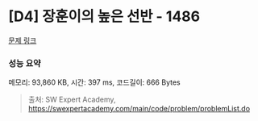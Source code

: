 # [D4] 장훈이의 높은 선반 - 1486 

[문제 링크](https://swexpertacademy.com/main/code/problem/problemDetail.do?contestProbId=AV2b7Yf6ABcBBASw) 

### 성능 요약

메모리: 93,860 KB, 시간: 397 ms, 코드길이: 666 Bytes



> 출처: SW Expert Academy, https://swexpertacademy.com/main/code/problem/problemList.do